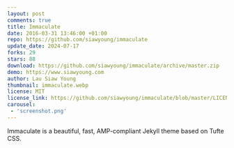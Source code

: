 ```yaml
---
layout: post
comments: true
title: Immaculate
date: 2016-03-31 13:46:00 +01:00
repo: https://github.com/siawyoung/immaculate
update_date: 2024-07-17
forks: 29
stars: 88
download: https://github.com/siawyoung/immaculate/archive/master.zip
demo: https://www.siawyoung.com
author: Lau Siaw Young
thumbnail: immaculate.webp
license: MIT
license_link: https://github.com/siawyoung/immaculate/blob/master/LICENSE
carousel:
 - 'screenshot.png'
---
```


Immaculate is a beautiful, fast, AMP-compliant Jekyll theme based on Tufte CSS.
